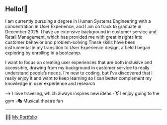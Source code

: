 ## Hello!👋
<p>I am currently pursuing a degree in Human Systems Engineering with a concentration in User Experience, and I am on track to graduate in December 2025. I have an extensive background in customer service and Retail Management, which has provided me with great insights into customer behavior and problem-solving These skills have been instrumental in my transition to User Experience design, a field I began exploring by enrolling in a bootcamp.</p>

<p>I want to focus on creating user experiences that are both inclusive and accessible, drawing from my background in customer service to really understand people’s needs. I’m new to coding, but I’ve discovered that I really enjoy it and want to keep learning so I can better complement my knowledge in user experience and research</p>

-✈️ I love traveling, which always inspires new ideas
-🏋️ I enjoy going to the gym
-🎭 Musical theatre fan

______________________________________________________________________________________

👨‍💻 [My Portfolio](https://joselongo.com/)
